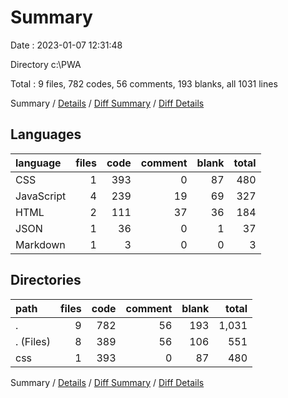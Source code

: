 # Summary

Date : 2023-01-07 12:31:48

Directory c:\\PWA

Total : 9 files,  782 codes, 56 comments, 193 blanks, all 1031 lines

Summary / [Details](details.md) / [Diff Summary](diff.md) / [Diff Details](diff-details.md)

## Languages
| language | files | code | comment | blank | total |
| :--- | ---: | ---: | ---: | ---: | ---: |
| CSS | 1 | 393 | 0 | 87 | 480 |
| JavaScript | 4 | 239 | 19 | 69 | 327 |
| HTML | 2 | 111 | 37 | 36 | 184 |
| JSON | 1 | 36 | 0 | 1 | 37 |
| Markdown | 1 | 3 | 0 | 0 | 3 |

## Directories
| path | files | code | comment | blank | total |
| :--- | ---: | ---: | ---: | ---: | ---: |
| . | 9 | 782 | 56 | 193 | 1,031 |
| . (Files) | 8 | 389 | 56 | 106 | 551 |
| css | 1 | 393 | 0 | 87 | 480 |

Summary / [Details](details.md) / [Diff Summary](diff.md) / [Diff Details](diff-details.md)